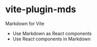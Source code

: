# vite-plugin-mds

Markdown for Vite

- Use Markdown as React components
- Use React components in Markdown
